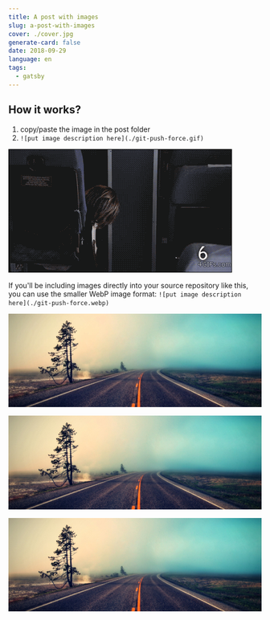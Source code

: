 ```yaml
---
title: A post with images
slug: a-post-with-images
cover: ./cover.jpg
generate-card: false
date: 2018-09-29
language: en
tags:
  - gatsby
---
```


## How it works?
  
1. copy/paste the image in the post folder
2. `![put image description here](./git-push-force.gif)`

[![a funny gif](./git-push-force.gif)](https://git-scm.com/docs/git-push)

If you'll be including images directly into your source repository like this, you can use the smaller WebP image format: `![put image description here](./git-push-force.webp)`

[![a pretty picture](./cover.webp)](https://www.zdnet.com/article/firefox-and-edge-add-support-for-googles-webp-image-format/)

![a funny gif](./cover.jpg "gatsby-config.js is set to only display a caption if a title is explicitly provided, rather than default to the alt-text. But if a title is provided, it will be centered under the image.")

![a funny gif](./cover.jpg "gatsby-config.js is set to only display a caption if a title is explicitly provided, rather than default to the alt-text. But if a title is provided, it will be centered under the image.")

